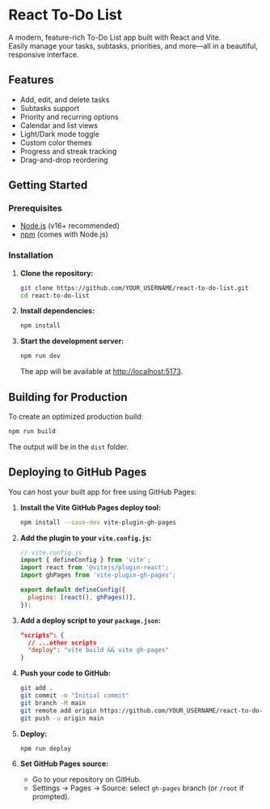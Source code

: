 # React To-Do List

A modern, feature-rich To-Do List app built with React and Vite.  
Easily manage your tasks, subtasks, priorities, and more—all in a beautiful, responsive interface.

## Features

- Add, edit, and delete tasks
- Subtasks support
- Priority and recurring options
- Calendar and list views
- Light/Dark mode toggle
- Custom color themes
- Progress and streak tracking
- Drag-and-drop reordering

## Getting Started

### Prerequisites

- [Node.js](https://nodejs.org/) (v16+ recommended)
- [npm](https://www.npmjs.com/) (comes with Node.js)

### Installation

1. **Clone the repository:**
   ```bash
   git clone https://github.com/YOUR_USERNAME/react-to-do-list.git
   cd react-to-do-list
   ```

2. **Install dependencies:**
   ```bash
   npm install
   ```

3. **Start the development server:**
   ```bash
   npm run dev
   ```
   The app will be available at [http://localhost:5173](http://localhost:5173).

## Building for Production

To create an optimized production build:
```bash
npm run build
```
The output will be in the `dist` folder.

## Deploying to GitHub Pages

You can host your built app for free using GitHub Pages:

1. **Install the Vite GitHub Pages deploy tool:**
   ```bash
   npm install --save-dev vite-plugin-gh-pages
   ```

2. **Add the plugin to your `vite.config.js`:**
   ```js
   // vite.config.js
   import { defineConfig } from 'vite';
   import react from '@vitejs/plugin-react';
   import ghPages from 'vite-plugin-gh-pages';

   export default defineConfig({
     plugins: [react(), ghPages()],
   });
   ```

3. **Add a deploy script to your `package.json`:**
   ```json
   "scripts": {
     // ...other scripts
     "deploy": "vite build && vite gh-pages"
   }
   ```

4. **Push your code to GitHub:**
   ```bash
   git add .
   git commit -m "Initial commit"
   git branch -M main
   git remote add origin https://github.com/YOUR_USERNAME/react-to-do-list.git
   git push -u origin main
   ```

5. **Deploy:**
   ```bash
   npm run deploy
   ```

6. **Set GitHub Pages source:**
   - Go to your repository on GitHub.
   - Settings → Pages → Source: select `gh-pages` branch (or `/root` if prompted).
